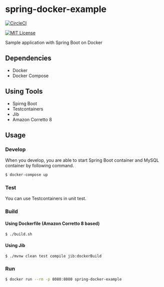 # spring-docker-example

[![CircleCI](https://circleci.com/gh/os1ma/spring-docker-example.svg?style=svg)](https://circleci.com/gh/os1ma/spring-docker-example)

[![MIT License](http://img.shields.io/badge/license-MIT-blue.svg?style=flat)](LICENSE)

Sample application with Spring Boot on Docker

## Dependencies
- Docker
- Docker Compose

## Using Tools
- Spirng Boot
- Testcontainers
- Jib
- Amazon Corretto 8

## Usage

### Develop

When you develop, you are able to start Spring Boot container and MySQL container by following command.

```bash
$ docker-compose up
```

### Test

You can use Testcontainers in unit test.

### Build

#### Using Dockerfile (Amazon Corretto 8 based)

```bash
$ ./build.sh
```

#### Using Jib

```bash
$ ./mvnw clean test compile jib:dockerBuild
```

### Run

```bash
$ docker run --rm -p 8080:8080 spring-docker-example
```
